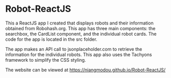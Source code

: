 # Robot-ReactJS
This a ReactJS app I created that displays robots and their 
information obtained from Robohash.org. This app has three 
main components: the searchbox, the CardList component,
and the individual robot cards. The code for the app is 
located in the src folder.

The app makes an API call to jsonplaceholder.com to retrieve 
the information for the individual robots. This app also uses 
the Tachyons framework to simplify the CSS styling.

The website can be viewed at https://niangmodou.github.io/Robot-ReactJS/

